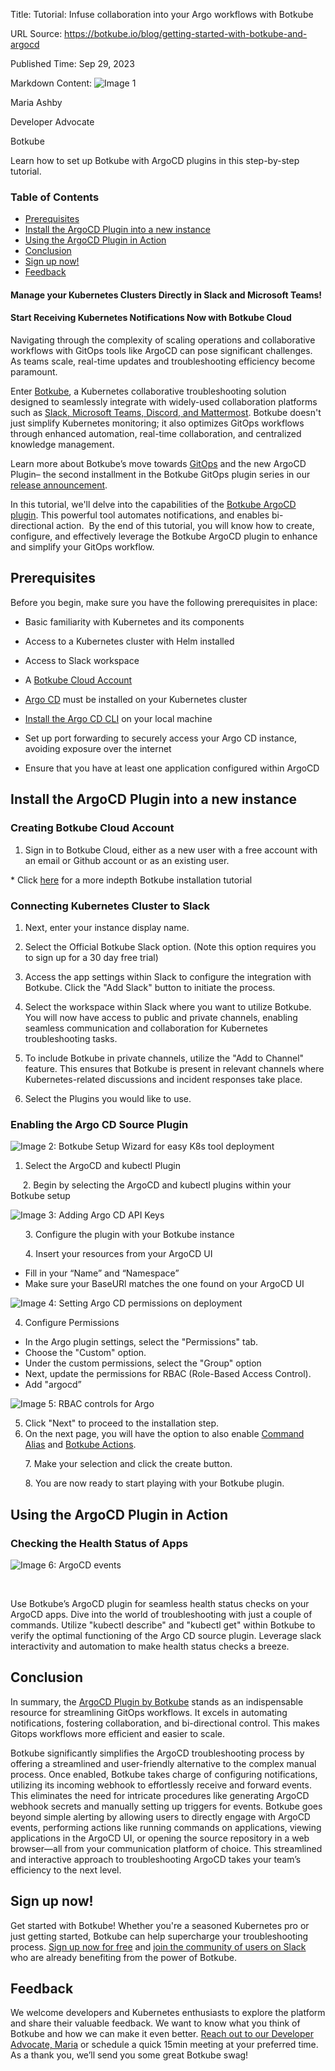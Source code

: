 Title: Tutorial: Infuse collaboration into your Argo workflows with Botkube

URL Source: https://botkube.io/blog/getting-started-with-botkube-and-argocd

Published Time: Sep 29, 2023

Markdown Content:
![Image 1](https://assets-global.website-files.com/634fabb21508d6c9db9bc46f/6408ed63e5b48fed17e54625_SE6Pjp9PW9TaOwePHJXRaxaLQgYdT2HX_5PYASmvIx8.jpeg)

Maria Ashby

Developer Advocate

Botkube

Learn how to set up Botkube with ArgoCD plugins in this step-by-step tutorial.

### Table of Contents

*   [Prerequisites](#prerequisites-2)
*   [Install the ArgoCD Plugin into a new instance](#install-the-argocd-plugin-into-a-new-instance--2)
*   [Using the ArgoCD Plugin in Action](#using-the-argocd-plugin-in-action-2)
*   [Conclusion](#conclusion-2)
*   [Sign up now!](#sign-up-now--2)
*   [Feedback](#feedback-2)

#### Manage your Kubernetes Clusters Directly in Slack and Microsoft Teams!

#### Start Receiving Kubernetes Notifications Now with Botkube Cloud

Navigating through the complexity of scaling operations and collaborative workflows with GitOps tools like ArgoCD can pose significant challenges. As teams scale, real-time updates and troubleshooting efficiency become paramount. 

Enter [Botkube](http://botkube.io/), a Kubernetes collaborative troubleshooting solution designed to seamlessly integrate with widely-used collaboration platforms such as [Slack, Microsoft Teams, Discord, and Mattermost](http://botkube.io/integrations). Botkube doesn't just simplify Kubernetes monitoring; it also optimizes GitOps workflows through enhanced automation, real-time collaboration, and centralized knowledge management.

Learn more about Botkube’s move towards [GitOps](https://botkube.io/blog/enhancing-gitops-workflows-with-botkube) and the new ArgoCD Plugin– the second installment in the Botkube GitOps plugin series in our [release announcement](https://botkube.io/blog/argo-cd-botkube-integration). 

In this tutorial, we'll delve into the capabilities of the [Botkube ArgoCD plugin](https://docs.botkube.io/configuration/source/argocd/). This powerful tool automates notifications, and enables bi-directional action.  By the end of this tutorial, you will know how to create, configure, and effectively leverage the Botkube ArgoCD plugin to enhance and simplify your GitOps workflow.

Prerequisites
-------------

Before you begin, make sure you have the following prerequisites in place:

*   Basic familiarity with Kubernetes and its components
*   Access to a Kubernetes cluster with Helm installed 
*   Access to Slack workspace
*   A [Botkube Cloud Account](http://app.botkube.io/) 
*   [Argo CD](https://argoproj.github.io/cd/) must be installed on your Kubernetes cluster
*   [Install the Argo CD CLI](https://argo-cd.readthedocs.io/en/stable/?_gl=1*10c1kh8*_ga*NDc0Nzg3NTU3LjE2OTU2NTg1MzI.*_ga_5Z1VTPDL73*MTY5NTkxNTMyMC4yLjEuMTY5NTkxNTM0NC4wLjAuMA..#getting-started) on your local machine

*   Set up port forwarding to securely access your Argo CD instance, avoiding exposure over the internet

*   Ensure that you have at least one application configured within ArgoCD

Install the ArgoCD Plugin into a new instance 
----------------------------------------------

### Creating Botkube Cloud Account

1.  Sign in to Botkube Cloud, either as a new user with a free account with an email or Github account or as an existing user. 

\* Click [here](https://botkube.io/blog/step-by-step-tutorial-leveraging-botkubes-cloud-slack-feature-for-kubernetes-collaborative-troubleshooting) for a more indepth Botkube installation tutorial

### Connecting Kubernetes Cluster to Slack

1.  Next, enter your instance display name.

2.  Select the Official Botkube Slack option. (Note this option requires you to sign up for a 30 day free trial)

3.  Access the app settings within Slack to configure the integration with Botkube. Click the "Add Slack" button to initiate the process.

4.  Select the workspace within Slack where you want to utilize Botkube. You will now have access to public and private channels, enabling seamless communication and collaboration for Kubernetes troubleshooting tasks.

5.  To include Botkube in private channels, utilize the "Add to Channel" feature. This ensures that Botkube is present in relevant channels where Kubernetes-related discussions and incident responses take place.

6.  Select the Plugins you would like to use.

### Enabling the Argo CD Source Plugin

![Image 2: Botkube Setup Wizard for easy K8s tool deployment](https://assets-global.website-files.com/634fabb21508d6c9db9bc46f/6516ed34d32d63db102a63d7_OKVRz-x5BxiFYrNR8MaOf7fpyY77Rel8xxgioY5wrTA1HSrT_B9mUrZXxY_BpJ2p71X-Ovr6eN1tHhoVryzsABM3sj8GmHJkY84sQu72IMwDrZieUtJDMvLcYKoLml5oggeDqgtsie5TboIxEDntW2M.png)

1.  Select the ArgoCD and kubectl Plugin

     2. Begin by selecting the ArgoCD and kubectl plugins within your Botkube setup

![Image 3: Adding Argo CD API Keys](https://assets-global.website-files.com/634fabb21508d6c9db9bc46f/6516ed347d480ce1978008ad_ISJShwJ0wGBlQUqSnpW1Zt-9vzEKnLzwFnLMlxGIX0WI25KZ7tWnyapg0LSixCOslONWZfHErb-qmr_MvlqlWTDK3VxGnPKsZfDCnNKGJNAy90orbvT3HHXdkgm-D3JeArzT4pea8mUOExvfS7QY0rY.png)

      3. Configure the plugin with your Botkube instance

      4. Insert your resources from your ArgoCD UI

*   Fill in your “Name” and “Namespace”
*   Make sure your BaseURl matches the one found on your ArgoCD UI 

![Image 4: Setting Argo CD permissions on deployment](https://assets-global.website-files.com/634fabb21508d6c9db9bc46f/6516ed337ad79fb0c8bb0436_zRBc4WDwcmJW7sKZjJaItEuxSAKmzxrqxw3C-QhoAPTf7Br_i67Eyk5XN6jYPowsCQ836d4ogBZ3Lh6rC42cbw1Ato5chhbOP9UOxTy6hQy_F0prcvSRmD7IBZtfCFMoKqcjlnUYMYCC9SVqJYl6NJ4.png)

4.  Configure Permissions

*   In the Argo plugin settings, select the "Permissions" tab.
*   Choose the "Custom" option.
*   Under the custom permissions, select the "Group" option
*   Next, update the permissions for RBAC (Role-Based Access Control).
*   Add "argocd” 

![Image 5: RBAC controls for Argo](https://assets-global.website-files.com/634fabb21508d6c9db9bc46f/6516ed3352cdb1553efc2f21_7bqFl-gQuFLiZqajb4AXF0r0BOJ-_D0SseHOHPGjUQ6DKi6M_YWpc2qNljNslsn7UMMDmAULu_cbURDPd6ilRAbbtKE3sQHURZPpcGMMwzgEIuXq1dm0m0R1LTVkQirBVpOsBWF-ooL1EBd1bb2hogs.png)

5.  Click "Next" to proceed to the installation step.
6.  On the next page, you will have the option to also enable [Command Alias](https://botkube.io/blog/command-line-magic-simplify-your-life-with-custom-kubernetes-kubectrl-aliases-on-botkube) and [Botkube Actions](https://docs.botkube.io/usage/automated-actions/). 

      7. Make your selection and click the create button.

      8. You are now ready to start playing with your Botkube plugin.

Using the ArgoCD Plugin in Action
---------------------------------

### Checking the Health Status of Apps 

![Image 6: ArgoCD events](https://assets-global.website-files.com/634fabb21508d6c9db9bc46f/6509a59c63441b36226ea80d_argocd-events-e6eabb1f581e9822020d55461539bfcd.png)

‍

Use Botkube’s ArgoCD plugin for seamless health status checks on your ArgoCD apps. Dive into the world of troubleshooting with just a couple of commands. Utilize "kubectl describe" and "kubectl get" within Botkube to verify the optimal functioning of the Argo CD source plugin. Leverage slack  interactivity and automation to make health status checks a breeze. 

Conclusion
----------

In summary, the [ArgoCD Plugin by Botkube](https://botkube.io/integration/argo-cd-botkube-kubernetes-integration) stands as an indispensable resource for streamlining GitOps workflows. It excels in automating notifications, fostering collaboration, and bi-directional control. This makes Gitops workflows more efficient and easier to scale. 

Botkube significantly simplifies the ArgoCD troubleshooting process by offering a streamlined and user-friendly alternative to the complex manual process. Once enabled, Botkube takes charge of configuring notifications, utilizing its incoming webhook to effortlessly receive and forward events. This eliminates the need for intricate procedures like generating ArgoCD webhook secrets and manually setting up triggers for events. Botkube goes beyond simple alerting by allowing users to directly engage with ArgoCD events, performing actions like running commands on applications, viewing applications in the ArgoCD UI, or opening the source repository in a web browser—all from your communication platform of choice. This streamlined and interactive approach to troubleshooting ArgoCD takes your team’s efficiency to the next level.

Sign up now!
------------

Get started with Botkube! Whether you're a seasoned Kubernetes pro or just getting started, Botkube can help supercharge your troubleshooting process. [Sign up now for free](http://app.botkube.io/) and [join the community of users on Slack](https://join.botkube.io/) who are already benefiting from the power of Botkube.

Feedback
--------

We welcome developers and Kubernetes enthusiasts to explore the platform and share their valuable feedback. We want to know what you think of Botkube and how we can make it even better. [Reach out to our Developer Advocate, Maria](mailto:maria@kubeshop.io) or schedule a quick 15min meeting at your preferred time. As a thank you, we’ll send you some great Botkube swag!
